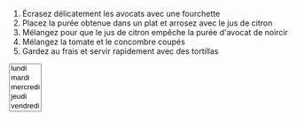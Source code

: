 
<ol>
  <li>Écrasez délicatement les avocats avec une fourchette</li>
  <li>Placez la purée obtenue dans un plat et arrosez avec le jus de citron</li>
  <li>Mélangez pour que le jus de citron empêche la purée d'avocat de noircir</li>
  <li>Mélangez la tomate et le concombre coupés</li>
  <li>Gardez au frais et servir rapidement avec des tortillas</li>
</ol>

<FORM>
<SELECT name="nom" size="5">
<OPTION>lundi
<OPTION>mardi
<OPTION>mercredi
<OPTION>jeudi
<OPTION>vendredi
</SELECT>
</FORM>
